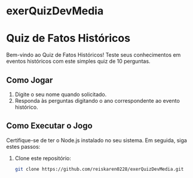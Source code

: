 # exerQuizDevMedia
# Quiz de Fatos Históricos

Bem-vindo ao Quiz de Fatos Históricos! Teste seus conhecimentos em eventos históricos com este simples quiz de 10 perguntas.

## Como Jogar

1. Digite o seu nome quando solicitado.
2. Responda às perguntas digitando o ano correspondente ao evento histórico.

## Como Executar o Jogo

Certifique-se de ter o Node.js instalado no seu sistema. Em seguida, siga estes passos:

1. Clone este repositório:

   ```bash
   git clone https://github.com/reiskaren0228/exerQuizDevMedia.git

